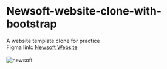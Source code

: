 # Newsoft-website-clone-with-bootstrap
A website template clone for practice<br>
Figma link: <a href="https://www.figma.com/file/Ss7FNWXxrflli4zKfGH2kc/Newsoft-Website?node-id=0%3A1">Newsoft Website<a/><br><br>
![newsoft](https://user-images.githubusercontent.com/106731593/196488962-d2cc7301-0268-473f-94ca-89a69eb043a9.png)
